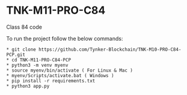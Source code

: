# TNK-M11-PRO-C84

Class 84 code

To run the project follow the below commands:

```
* git clone https://github.com/Tynker-Blockchain/TNK-M10-PRO-C84-PCP.git
* cd TNK-M11-PRO-C84-PCP
* python3 -m venv myenv
* source myenv/bin/activate ( For Linux & Mac )
* myenv/Scripts/activate.bat ( Windows )
* pip install -r requirements.txt
* python3 app.py
```
